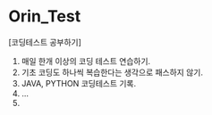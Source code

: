 # Orin_Test

[코딩테스트 공부하기]
1. 매일 한개 이상의 코딩 테스트 연습하기.
2. 기초 코딩도 하나씩 복습한다는 생각으로 패스하지 않기.
3. JAVA, PYTHON 코딩테스트 기록.
4. ...
5. 
